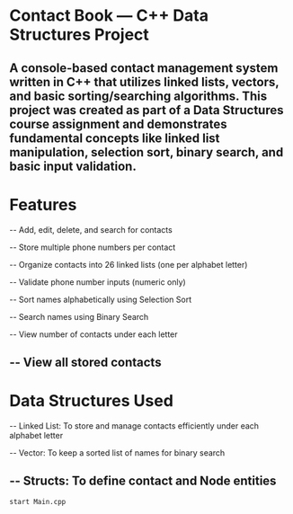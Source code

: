 # Contact Book — C++ Data Structures Project
A console-based contact management system written in C++ that utilizes linked lists, vectors, and basic sorting/searching algorithms. This project was created as part of a Data Structures course assignment and demonstrates fundamental concepts like linked list manipulation, selection sort, binary search, and basic input validation.
---
# Features
-- Add, edit, delete, and search for contacts

-- Store multiple phone numbers per contact

-- Organize contacts into 26 linked lists (one per alphabet letter)

-- Validate phone number inputs (numeric only)

-- Sort names alphabetically using Selection Sort

-- Search names using Binary Search

-- View number of contacts under each letter

-- View all stored contacts
---
# Data Structures Used
-- Linked List: To store and manage contacts efficiently under each alphabet letter

-- Vector<string>: To keep a sorted list of names for binary search

-- Structs: To define contact and Node entities
---
```bash
start Main.cpp
